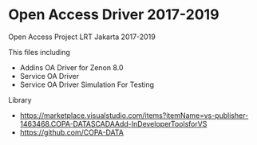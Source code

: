 # Open Access Driver 2017-2019

Open Access Project LRT Jakarta 2017-2019

This files including
- Addins OA Driver for Zenon 8.0
- Service OA Driver 
- Service OA Driver Simulation For Testing

Library
- https://marketplace.visualstudio.com/items?itemName=vs-publisher-1463468.COPA-DATASCADAAdd-InDeveloperToolsforVS
- https://github.com/COPA-DATA
